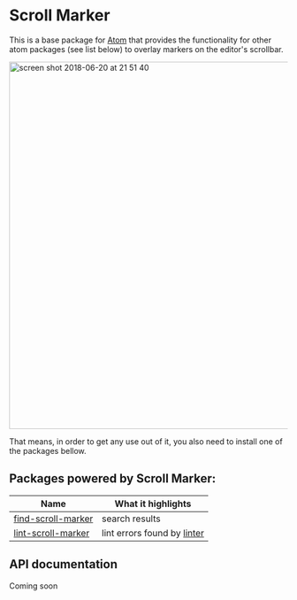 # Scroll Marker

This is a base package for [Atom](https://atom.io/) that provides the functionality for other atom packages (see list below) to overlay markers on the editor's scrollbar.

<img width="664" alt="screen shot 2018-06-20 at 21 51 40" src="https://user-images.githubusercontent.com/11520795/41678646-40497f28-74d4-11e8-8625-d043f96e9bb8.png">

That means, in order to get any use out of it, you also need to install one of the packages bellow.

## Packages powered by Scroll Marker:

Name | What it highlights
-----|------------------
 [find-scroll-marker](https://atom.io/packages/find-scroll-marker) | search results
 [lint-scroll-marker](https://atom.io/packages/lint-scroll-marker) | lint errors found by [linter](https://atom.io/packages/linter)

## API documentation

 Coming soon

